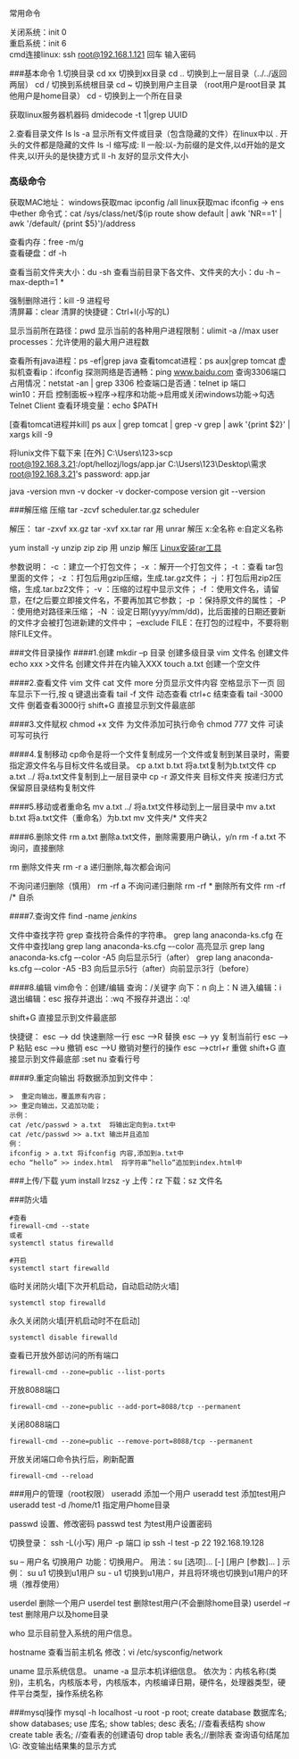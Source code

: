 常用命令


关闭系统：init 0  
重启系统：init 6  
cmd连接linux: ssh root@192.168.1.121  回车 输入密码


###基本命令
1.切换目录
cd xx 切换到xx目录
cd .. 切换到上一层目录（../../返回两层）
cd / 切换到系统根目录
cd ~ 切换到用户主目录 （root用户是root目录 其他用户是home目录）
cd - 切换到上一个所在目录 

获取linux服务器机器码
dmidecode -t 1|grep UUID


2.查看目录文件
ls
ls -a 显示所有文件或目录（包含隐藏的文件）在linux中以 . 开头的文件都是隐藏的文件
ls -l 缩写成: ll 一般:以-为前缀的是文件,以d开始的是文件夹,以l开头的是快捷方式
ll -h 友好的显示文件大小


### 高级命令
获取MAC地址：
windows获取mac
ipconfig /all
linux获取mac
ifconfig -> ens中ether
命令式：cat /sys/class/net/$(ip route show default | awk 'NR==1' | awk '/default/ {print $5}')/address

查看内存：free -m/g	
查看硬盘：df -h   

查看当前文件夹大小：du -sh 
查看当前目录下各文件、文件夹的大小：du -h –max-depth=1 *

强制删除进行：kill -9 进程号  
清屏幕：clear 
清屏的快捷键：Ctrl+l(小写的L)


显示当前所在路径：pwd 
显示当前的各种用户进程限制：ulimit -a //max user processes：允许使用的最大用户进程数

查看所有java进程：ps -ef|grep java 
查看tomcat进程：ps aux|grep tomcat 
虚拟机查看ip：ifconfig 
探测网络是否通畅：ping www.baidu.com 
查询3306端口占用情况：netstat -an | grep 3306 
检查端口是否通：telnet ip 端口   
win10：开启 控制面板->程序->程序和功能->启用或关闭windows功能->勾选Telnet Client
查看环境变量：echo $PATH      


[查看tomcat进程并kill]
ps aux | grep tomcat | grep -v grep | awk '{print $2}' | xargs kill -9


将lunix文件下载下来 [在外]
C:\Users\123>scp root@192.168.3.21:/opt/hellozj/logs/app.jar C:\Users\123\Desktop\需求
root@192.168.3.21's password:
app.jar


java -version
mvn -v
docker -v
docker-compose version
git --version



###解压缩
压缩
tar -zcvf scheduler.tar.gz scheduler

解压：
tar -zxvf xx.gz
tar -xvf xx.tar 
rar 用 unrar 解压  x:全名称 e:自定义名称

yum install -y unzip zip
zip 用 unzip 解压
[Linux安装rar工具](./9.Linux安装rar工具.md)

参数说明：
-c ：建立一个打包文件；
-x ：解开一个打包文件；
-t ：查看 tar包里面的文件；
-z ：打包后用gzip压缩，生成.tar.gz文件；
-j ：打包后用zip2压缩，生成.tar.bz2文件；
-v ：压缩的过程中显示文件；
-f ：使用文件名，请留意，在f之后要立即接文件名，不要再加其它参数；
-p ：保持原文件的属性；
-P ：使用绝对路径来压缩；
-N ：设定日期(yyyy/mm/dd)，比后面接的日期还要新的文件才会被打包进新建的文件中；
–exclude FILE：在打包的过程中，不要将剔除FILE文件。



###文件目录操作
####1.创建
mkdir –p 目录 	    创建多级目录
vim 文件名 	        创建文件
echo xxx >文件名     创建文件并在内输入XXX
touch a.txt 创建一个空文件


####2.查看文件
vim 文件
cat 文件
more 分页显示文件内容 空格显示下一页 回车显示下一行,按 q 键退出查看
tail -f 文件 动态查看 ctrl+c 结束查看
tail -3000 文件 倒着查看3000行
shift+G 直接显示到文件最底部


####3.文件赋权
chmod +x 文件 	为文件添加可执行命令
chmod 777 文件 	可读可写可执行


####4.复制移动
cp命令是将一个文件复制成另一个文件或复制到某目录时，需要指定源文件名与目标文件名或目录。
cp a.txt b.txt 将a.txt复制为b.txt文件
cp a.txt ../ 将a.txt文件复制到上一层目录中
cp -r 源文件夹 目标文件夹  按递归方式保留原目录结构复制文件


####5.移动或者重命名
mv a.txt ../ 将a.txt文件移动到上一层目录中
mv a.txt b.txt 将a.txt文件（重命名）为b.txt
mv 文件夹/* 文件夹2 


####6.删除文件
rm a.txt 删除a.txt文件，删除需要用户确认，y/n
rm -f a.txt 不询问，直接删除

rm 删除文件夹
rm -r a  递归删除,每次都会询问

不询问递归删除（慎用）
rm -rf a 不询问递归删除
rm -rf * 删除所有文件
rm -rf /* 自杀


####7.查询文件
find -name *jenkins*

文件中查找字符
grep 查找符合条件的字符串。
grep lang anaconda-ks.cfg  在文件中查找lang
grep lang anaconda-ks.cfg –-color 高亮显示
grep lang anaconda-ks.cfg –-color -A5 向后显示5行（after）
grep lang anaconda-ks.cfg –-color -A5 -B3 向后显示5行（after）向前显示3行（before）


####8.编辑
vim命令：创建/编辑
查询：/关键字
向下：n
向上：N
进入编辑：i
退出编辑：esc
报存并退出：:wq
不报存并退出：:q!

shift+G 直接显示到文件最底部

快捷键：
esc --> dd  快速删除一行
esc -->R  替换
esc --> yy 复制当前行
esc --> P 粘贴
esc -->u 撤销
esc -->U 撤销对整行的操作
esc -->ctrl+r 重做
shift+G 直接显示到文件最底部
:set nu 查看行号


####9.重定向输出
将数据添加到文件中：
```text
>  重定向输出，覆盖原有内容；
>> 重定向输出，又追加功能；
示例：
cat /etc/passwd > a.txt  将输出定向到a.txt中
cat /etc/passwd >> a.txt 输出并且追加
例：
ifconfig > a.txt 将ifconfig 内容,添加到a.txt中
echo “hello” >> index.html	将字符串”hello”追加到index.html中
```



###上传/下载
yum install lrzsz -y
上传：rz
下载：sz 文件名


###防火墙
```shell script
#查看
firewall-cmd --state
或者
systemctl status firewalld

#开启
systemctl start firewalld
```
临时关闭防火墙[下次开机启动，自动启动防火墙]
```shell script
systemctl stop firewalld
```
永久关闭防火墙[开机启动时不在启动]
```shell script
systemctl disable firewalld
```
查看已开放外部访问的所有端口
```shell script
firewall-cmd --zone=public --list-ports
```
开放8088端口
```shell script
firewall-cmd --zone=public --add-port=8088/tcp --permanent
```
关闭8088端口
```shell script
firewall-cmd --zone=public --remove-port=8088/tcp --permanent
```
开放关闭端口命令执行后，刷新配置
```shell script
firewall-cmd --reload
```


###用户的管理（root权限）
useradd 添加一个用户
useradd test 添加test用户
useradd test -d /home/t1 指定用户home目录

passwd 设置、修改密码
passwd test 为test用户设置密码

切换登录：
ssh -L(小写) 用户 -p 端口 ip
ssh -l test -p 22 192.168.19.128

su – 用户名 切换用户
功能：切换用户。
用法：su [选项]... [-] [用户 [参数]... ]
示例：
su u1 切换到u1用户
su - u1 切换到u1用户，并且将环境也切换到u1用户的环境（推荐使用）

userdel 删除一个用户
userdel test 删除test用户(不会删除home目录)
userdel –r test 删除用户以及home目录


who 显示目前登入系统的用户信息。

hostname 查看当前主机名
修改：vi /etc/sysconfig/network

uname 显示系统信息。
uname -a 显示本机详细信息。
依次为：内核名称(类别)，主机名，内核版本号，内核版本，内核编译日期，硬件名，处理器类型，硬件平台类型，操作系统名称



###mysql操作
mysql -h localhost -u root -p root;
create database 数据库名;
show databases;
use 库名;
show tables;
desc 表名; //查看表结构
show create table 表名; //查看表的创建语句
drop table 表名;//删除表
查询语句结尾加\G: 改变输出结果集的显示方式